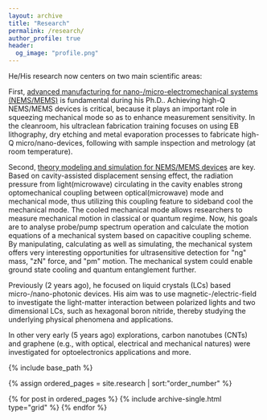 ```yaml
---
layout: archive
title: "Research"
permalink: /research/
author_profile: true
header:
  og_image: "profile.png"
---
```


He/His research now centers on two main scientific areas:

First, <ins>advanced manufacturing for nano-/micro-electromechanical systems (NEMS/MEMS)</ins> is fundamental during his Ph.D.. Achieving high-Q NEMS/MEMS devices is critical, because it plays an important role in squeezing mechanical mode so as to enhance measurement sensitivity. In the cleanroom, his ultraclean fabrication training focuses on using EB lithography, dry etching and metal evaporation processes to fabricate high-Q micro/nano-devices, following with sample inspection and metrology (at room temperature).

Second, <ins>theory modeling and simulation for NEMS/MEMS devices</ins> are key. Based on cavity-assisted displacement sensing effect, the radiation pressure from light(microwave) circulating in the cavity enables strong optomechanical coupling between optical(microwave) mode and mechanical mode, thus utilizing this coupling feature to sideband cool the mechanical mode. The cooled mechanical mode allows researchers to measure mechanical motion in classical or quantum regime. Now, his goals are to analyse probe/pump spectrum operation and calculate the motion equations of a mechanical system based on capacitive coupling scheme. By manipulating, calculating as well as simulating, the mechanical system offers very interesting opportunities for ultrasensitive detection for "ng" mass, "zN" force, and "pm" motion. The mechanical system could enable ground state cooling and quantum entanglement further.

Previously (2 years ago), he focused on liquid crystals (LCs) based micro-/nano-photonic devices. His aim was to use magnetic-/electric-field to investigate the light-matter interaction between polarized lights and two dimensional LCs, such as hexagonal boron nitride, thereby studying the underlying physical phenomena and applications.

In other very early (5 years ago) explorations, carbon nanotubes (CNTs) and graphene (e.g., with optical, electrical and mechanical natures) were investigated for optoelectronics applications and more.


<nbsp>

{% include base_path %}

{% assign ordered_pages = site.research | sort:"order_number" %}

{% for post in ordered_pages %}
  {% include archive-single.html type="grid" %}
{% endfor %}
